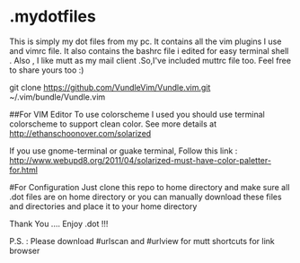 # .mydotfiles

This is simply my dot files from my pc.
It contains all the vim plugins I use and vimrc file.
It also contains the bashrc file i edited for easy terminal shell .
Also , I like mutt as my mail client .So,I've included muttrc file too.
Feel free to share yours too :) 

git clone https://github.com/VundleVim/Vundle.vim.git ~/.vim/bundle/Vundle.vim

##For VIM Editor
To use colorscheme I used you  should use terminal colorscheme to support clean color.
See more details at http://ethanschoonover.com/solarized


If you use gnome-terminal or  guake terminal,
Follow this link : http://www.webupd8.org/2011/04/solarized-must-have-color-paletter-for.html


#For Configuration
Just clone this repo to home directory and make sure all .dot files are on home directory
or you can manually download these files and directories and place it to your home directory

Thank You .... Enjoy .dot !!!

P.S. : Please download #urlscan and #urlview for mutt shortcuts for link browser

